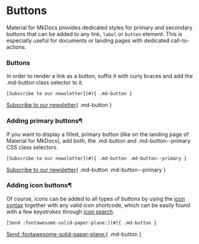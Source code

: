 # Buttons

Material for MkDocs provides dedicated styles for primary and secondary buttons that can be added to any link, `label` or `button` element. This is especially useful for documents or landing pages with dedicated call-to-actions.

### Buttons

In order to render a link as a button, suffix it with curly braces and add the .md-button class selector to it.

`[Subscribe to our newsletter](#){ .md-button }`

[Subscribe to our newsletter](#){ .md-button }

### Adding primary buttons¶

If you want to display a filled, primary button (like on the landing page of Material for MkDocs), add both, the .md-button and .md-button--primary CSS class selectors.

`[Subscribe to our newsletter](#){ .md-button .md-button--primary }`

[Subscribe to our newsletter](#){ .md-button .md-button--primary }

### Adding icon buttons¶

Of course, icons can be added to all types of buttons by using the [icon syntax](https://squidfunk.github.io/mkdocs-material/reference/icons-emojis/#using-icons) together with any valid icon shortcode, which can be easily found with a few keystrokes through [icon search](https://squidfunk.github.io/mkdocs-material/reference/icons-emojis/#search).

`[Send :fontawesome-solid-paper-plane:](#){ .md-button }`

[Send :fontawesome-solid-paper-plane:](#){ .md-button }